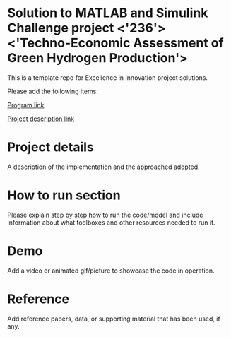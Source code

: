 # Solution to MATLAB and Simulink Challenge project <'236'> <'Techno-Economic Assessment of Green Hydrogen Production'>
This is a template repo for Excellence in Innovation project solutions.

Please add the following items:

[Program link](https://github.com/mathworks/MathWorks-Excellence-in-Innovation)

[Project description link](https://github.com/mathworks/MATLAB-Simulink-Challenge-Project-Hub/tree/main/projects/Techno-Economic%20Assessment%20of%20Green%20Hydrogen%20Production#project-description)


# Project details
A description of the implementation and the approached adopted.

# How to run section
Please explain step by step how to run the code/model and include information about what toolboxes and other resources needed to run it.

# Demo
Add a video or animated gif/picture to showcase the code in operation.
  
# Reference
Add reference papers, data, or supporting material that has been used, if any.

